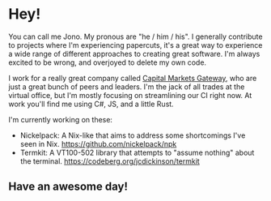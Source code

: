 # Hey!

You can call me Jono. My pronous are "he / him / his". I generally contribute to projects where I'm experiencing papercuts, it's a great way to experience a wide range of different approaches to creating great software. I'm always excited to be wrong, and overjoyed to delete my own code.

I work for a really great company called [Capital Markets Gateway](https://cmgx.io/), who are just a great bunch of peers and leaders. I'm the jack of all trades at the virtual office, but I'm mostly focusing on streamlining our CI right now. At work you'll find me using C#, JS, and a little Rust.

I'm currently working on these:

* Nickelpack: A Nix-like that aims to address some shortcomings I've seen in Nix. https://github.com/nickelpack/npk
* Termkit: A VT100-502 library that attempts to "assume nothing" about the terminal. https://codeberg.org/jcdickinson/termkit

## Have an awesome day!
